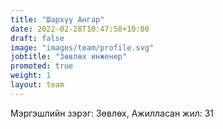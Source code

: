 ```yaml
---
title: "Шархүү Ангар"
date: 2022-02-28T10:47:58+10:00
draft: false
image: "images/team/profile.svg"
jobtitle: "Зөвлөх инженер"
promoted: true
weight: 1
layout: team
---
```


Мэргэшлийн зэрэг: Зөвлөх, Ажилласан жил: 31
